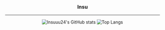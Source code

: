 

<div align = "center">


<!--<img align= "right" src="https://github-readme-stats.vercel.app/api/top-langs/?username=Insuuu24&theme=tokyonight&exclude_repo=clone-web-scrapper,clone-zoom&hide=Procfile&layout=compact&langs_count=10"/>-->

### Insu

---

![Insuuu24's GitHub stats](https://github-readme-stats.vercel.app/api?username=Insuuu24&show_icons=true&theme=highcontrast)
![Top Langs](https://github-readme-stats.vercel.app/api/top-langs/?username=Insuuu24&layout=compact&theme=merko)

    
</div>









